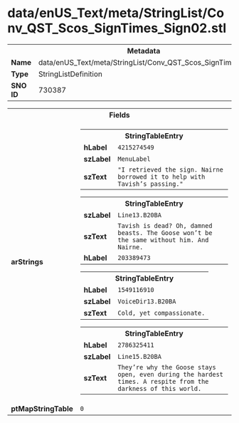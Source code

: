 <h1>data/enUS_Text/meta/StringList/Conv_QST_Scos_SignTimes_Sign02.stl</h1><table><tr><th colspan="100%">Metadata</th></tr><tr><td><b>Name</b></td><td>data/enUS_Text/meta/StringList/Conv_QST_Scos_SignTimes_Sign02.stl</td></tr><tr><td><b>Type</b></td><td>StringListDefinition</td></tr><tr><td><b>SNO ID</b></td><td>730387</td></tr></table>

<table><tr><th colspan="100%">Fields</th></tr><tr><td><b>arStrings</b></td><td><table><tr><th colspan="100%">StringTableEntry</th></tr><tr><td><b>hLabel</b></td><td><code>4215274549</code></td></tr><tr><td><b>szLabel</b></td><td><code>MenuLabel</code></td></tr><tr><td><b>szText</b></td><td><code>"I retrieved the sign. Nairne borrowed it to help with Tavish’s passing."</code></td></tr></table>


<table><tr><th colspan="100%">StringTableEntry</th></tr><tr><td><b>szLabel</b></td><td><code>Line13.B20BA</code></td></tr><tr><td><b>szText</b></td><td><code>Tavish is dead? Oh, damned beasts. The Goose won’t be the same without him. And Nairne.</code></td></tr><tr><td><b>hLabel</b></td><td><code>203389473</code></td></tr></table>


<table><tr><th colspan="100%">StringTableEntry</th></tr><tr><td><b>hLabel</b></td><td><code>1549116910</code></td></tr><tr><td><b>szLabel</b></td><td><code>VoiceDir13.B20BA</code></td></tr><tr><td><b>szText</b></td><td><code>Cold, yet compassionate.</code></td></tr></table>


<table><tr><th colspan="100%">StringTableEntry</th></tr><tr><td><b>hLabel</b></td><td><code>2786325411</code></td></tr><tr><td><b>szLabel</b></td><td><code>Line15.B20BA</code></td></tr><tr><td><b>szText</b></td><td><code>They’re why the Goose stays open, even during the hardest times. A respite from the darkness of this world.</code></td></tr></table>


</td></tr><tr><td><b>ptMapStringTable</b></td><td><code>0</code></td></tr></table>

